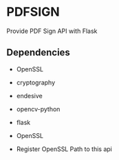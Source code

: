 # PDFSIGN

Provide PDF Sign API with Flask

## Dependencies

- OpenSSL
- cryptography
- endesive
- opencv-python
- flask
- OpenSSL

- Register OpenSSL Path to this api

##
